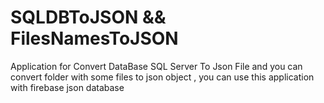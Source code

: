 # SQLDBToJSON && FilesNamesToJSON
Application for Convert DataBase SQL Server To Json File and you can convert folder with some files to json object ,
you can use this application with firebase json database

 

